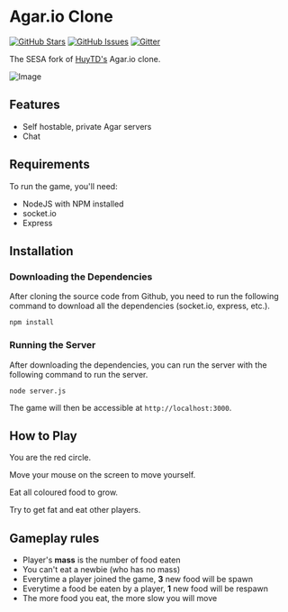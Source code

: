 Agar.io Clone
=============

[![GitHub Stars](https://img.shields.io/github/stars/huytd/agar.io-clone.svg)](https://github.com/huytd/agar.io-clone/stargazers)
[![GitHub Issues](https://img.shields.io/github/issues/huytd/agar.io-clone.svg)](https://github.com/huytd/agar.io-clone/issues)
[![Gitter](https://badges.gitter.im/Join%20Chat.svg)](https://gitter.im/huytd/agar.io-clone?utm_source=badge&utm_medium=badge&utm_campaign=pr-badge&utm_content=badge)

The SESA fork of [HuyTD's](https://github.com/huytd/agar.io-clone) Agar.io clone.

![Image](http://i.imgur.com/igXo4xh.jpg)

## Features
- Self hostable, private Agar servers
- Chat

## Requirements
To run the game, you'll need: 
- NodeJS with NPM installed
- socket.io 
- Express

## Installation

### Downloading the Dependencies
After cloning the source code from Github, you need to run the following command to download all the dependencies (socket.io, express, etc.).

```
npm install
```

### Running the Server

After downloading the dependencies, you can run the server with the following command to run the server.

```
node server.js
```

The game will then be accessible at `http://localhost:3000`.

## How to Play

You are the red circle.

Move your mouse on the screen to move yourself.

Eat all coloured food to grow.

Try to get fat and eat other players.

## Gameplay rules
- Player's **mass** is the number of food eaten
- You can't eat a newbie (who has no mass)
- Everytime a player joined the game, **3** new food will be spawn
- Everytime a food be eaten by a player, **1** new food will be respawn
- The more food you eat, the more slow you will move
